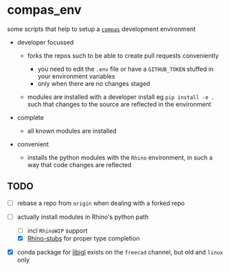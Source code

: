 # compas_env

some scripts that help to setup a [`compas`](https://github.com/compas-dev/compas) development environment

- developer focussed
    - forks the repos such to be able to create pull requests conveniently
        - you need to edit the `.env` file or have a `GITHUB_TOKEN` stuffed in your environment variables
        - only when there are no changes staged
      
    - modules are installed with a developer install eg `pip install -e .` such that changes to the source are reflected in the environment
    
- complete 
    - all known modules are installed
    
- convenient
    - installs the python modules with the `Rhino` environment, in such a way that code changes are reflected

## TODO

[stubs]: https://stevebaer.wordpress.com/2019/02/25/autocomplete-and-type-hints-with-python-scripts-for-rhino-grasshopper/
- [ ] rebase a repo from `origin` when dealing with a forked repo
- [ ] actually install modules in Rhino's python path
    - [ ] incl `RhinoWIP` support
    - [x] [Rhino-stubs][stubs] for proper type completion 
- [x] conda package for [libigl](https://anaconda.org/freecad/libigl) exists on the `freecad` channel, but old and `linux` only
    
     
    

 
